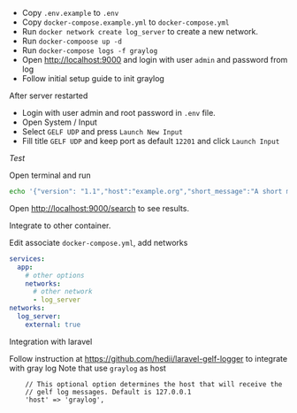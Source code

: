 - Copy `.env.example` to `.env`
- Copy `docker-compose.example.yml` to `docker-compose.yml`
- Run `docker network create log_server` to create a new network. 
- Run `docker-compoose up -d`
- Run `docker-compose logs -f graylog`
- Open [http://localhost:9000](http://localhost:9000) and login with user `admin` and password from log
- Follow initial setup guide to init graylog

After server restarted

- Login with user admin and root password in `.env` file.
- Open System / Input 
- Select `GELF UDP` and press `Launch New Input`
- Fill title `GELF UDP` and keep port as default `12201` and click `Launch Input`


*Test*

Open terminal and run 

```bash
echo '{"version": "1.1","host":"example.org","short_message":"A short message that helps you identify what is going on","full_message":"Backtrace here\n\nmore stuff","level":1,"_user_id":9001,"_some_info":"foo","_some_env_var":"bar"}' | gzip | nc -u -w 1 127.0.0.1 12201
```

Open [http://localhost:9000/search](http://localhost:9000/search) to see results.


Integrate to other container.

Edit associate `docker-compose.yml`, add networks 

```yaml
services:
  app:
    # other options
    networks:
      # other network 
      - log_server
networks:
  log_server:
    external: true
```

Integration with laravel

Follow instruction at https://github.com/hedii/laravel-gelf-logger to integrate with gray log
Note that use `graylog` as host

```text
    // This optional option determines the host that will receive the
    // gelf log messages. Default is 127.0.0.1
    'host' => 'graylog',
```
